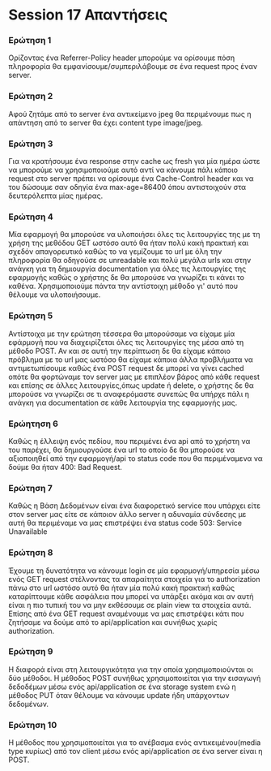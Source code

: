 ﻿# Session 17 Απαντήσεις

### Ερώτηση 1
Ορίζοντας ένα Referrer-Policy header μπορούμε να ορίσουμε πόση πληροφορία θα
εμφανίσουμε/συμπεριλάβουμε σε ένα request προς έναν server.

### Ερώτηση 2
Αφού ζητάμε από το server ένα αντικείμενο jpeg θα περιμένουμε πως η απάντηση
από το server θα έχει content type image/jpeg.

### Ερώτηση 3
Για να κρατήσουμε ένα response στην cache ως fresh για μία ημέρα ώστε να μπορούμε
να χρησιμοποιούμε αυτό αντί να κάνουμε πάλι κάποιο request στο server πρέπει να 
ορίσουμε ένα Cache-Control header και να του δώσουμε σαν οδηγία ένα max-age=86400 
όπου αντιστοιχούν στα δευτερόλεπτα μίας ημέρας.

### Ερώτηση 4
Μία εφαρμογή θα μπορούσε να υλοποιήσει όλες τις λειτουργίες της με τη χρήση της 
μεθόδου GET ωστόσο αυτό θα ήταν πολύ κακή πρακτική και σχεδόν απαγορευτικό καθώς
το να γεμίζουμε το url με όλη την πληροφορία θα οδηγούσε σε unreadable και πολύ μεγάλα
urls και στην ανάγκη για τη δημιουργία documentation για όλες τις λειτουργίες της εφαρμογής
καθώς ο χρήστης δε θα μπορούσε να γνωρίζει τι κάνει το καθένα. Χρησιμοποιούμε πάντα την
αντίστοιχη μέθοδο γι' αυτό που θέλουμε να υλοποιήσουμε.

### Ερώτηση 5
Αντίστοιχα με την ερώτηση τέσσερα θα μπορούσαμε να είχαμε μία εφάρμογή που να διαχειρίζεται
όλες τις λειτουργίες της μέσα από τη μέθοδο POST. Αν και σε αυτή την περίπτωση δε θα είχαμε
κάποιο πρόβλημα με το url μας ωστόσο θα είχαμε κάποια άλλα προβλήματα να αντιμετωπίσουμε
καθώς ένα POST request δε μπορεί να γίνει cached οπότε θα φορτώναμε τον server μας
με επιπλέον βάρος από κάθε request και επίσης σε άλλες λειτουργίες,όπως update ή
delete, ο χρήστης δε θα μπορούσε να γνωρίζει σε τι αναφερόμαστε συνεπώς θα υπήρχε
πάλι η ανάγκη για documentation σε κάθε λειτουργία της εφαρμογής μας.

### Ερώητηση 6
Καθώς η έλλειψη ενός πεδίου, που περιμένει ένα api από το χρήστη να του παρέχει, θα
δημιουργούσε ένα url το οποίο δε θα μπορούσε να αξιοποιηθεί από την εφαρμογή/api
το status code που θα περιμέναμενα να δούμε θα ήταν 400: Bad Request.

### Ερώτηση 7
Καθώς η Βάση Δεδομένων είναι ένα διαφορετικό service που υπάρχει είτε στον server
μας είτε σε κάποιον άλλο server η αδυναμία σύνδεσης με αυτή θα περιμέναμε να μας
επιστρέψει ένα status code 503: Service Unavailable

### Ερώτηση 8
Έχουμε τη δυνατότητα να κάνουμε login σε μία εφαρμογή/υπηρεσία μέσω ενός GET request
στέλνοντας τα απαραίτητα στοιχεία για το authorization πάνω στο url ωστόσο αυτό
θα ήταν μία πολύ κακή πρακτική καθώς καταρίπτουμε κάθε ασφάλεια που μπορεί να υπάρξει
ακόμα και αν αυτή είναι η πιο τυπική του να μην εκθέσουμε σε plain view τα στοιχεία
αυτά. Επίσης από ένα GET request αναμένουμε να μας επιστρέψει κάτι που ζητήσαμε να
δούμε από το api/application και συνήθως χωρίς authorization.

### Ερώτηση 9
Η διαφορά είναι στη λειτουργικότητα για την οποία χρησιμοποιούνται οι δύο μέθοδοι.
Η μέθοδος POST συνήθως χρησιμοποιείται για την εισαγωγή δεδοδέμων μέσω ενός api/application
σε ένα storage system ενώ η μέθοδος PUT όταν θέλουμε να κάνουμε update ήδη υπάρχοντων
δεδομένων.

### Ερώτηση 10
Η μέθοδος που χρησιμοποιείται για το ανέβασμα ενός αντικειμένου(media type κυρίως) από τον client μέσω
ενός api/application σε ένα server είναι η POST.
